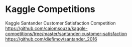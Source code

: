 # Kaggle Competitions

Kaggle Santander Customer Satisfaction Competition<BR>
https://github.com/caiomsouza/kaggle-competitions/tree/master/santander-customer-satisfaction<BR>
https://github.com/diefimov/santander_2016 <BR>
